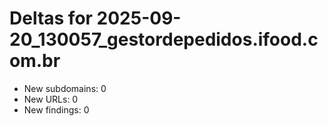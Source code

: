 # Deltas for 2025-09-20_130057_gestordepedidos.ifood.com.br
- New subdomains: 0
- New URLs: 0
- New findings: 0

